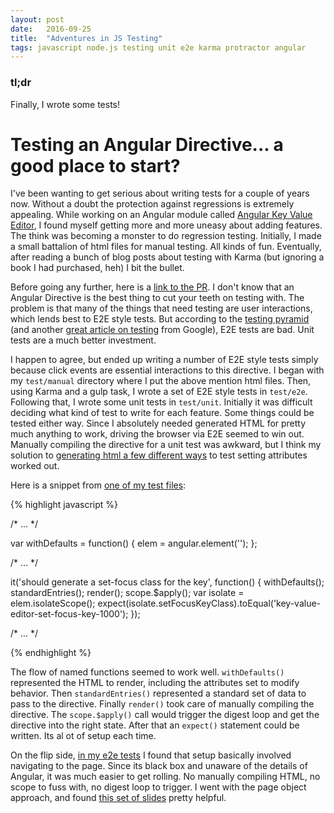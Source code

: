 ```yaml
---
layout: post
date:   2016-09-25
title:  "Adventures in JS Testing"
tags: javascript node.js testing unit e2e karma protractor angular
---
```



### tl;dr

Finally, I wrote some tests!

# Testing an Angular Directive... a good place to start?

I've been wanting to get serious about writing tests for a couple of years now.  Without a doubt the protection against regressions is extremely appealing.  While working on an Angular module called [Angular Key Value Editor](https://github.com/benjaminapetersen/angular-key-value-editor), I found myself getting more and more uneasy about adding features.  The think was becoming a monster to do regression testing.  Initially, I made a small battalion of html files for manual testing.  All kinds of fun.  Eventually, after reading a bunch of blog posts about testing with Karma (but ignoring a book I had purchased, heh) I bit the bullet.  

Before going any further, here is a [link to the PR](https://github.com/openshift/angular-key-value-editor/commit/64df409446251143ee1f438e196996a062f36429).  I don't know that an Angular Directive is the best thing to cut your teeth on testing with.  The problem is that many of the things that need testing are user interactions, which lends best to E2E style tests.  But according to the [testing pyramid](http://martinfowler.com/bliki/TestPyramid.html) (and another [great article on testing](https://testing.googleblog.com/2015/04/just-say-no-to-more-end-to-end-tests.html) from Google), E2E tests are bad.  Unit tests are a much better investment.  

I happen to agree, but ended up writing a number of E2E style tests simply because click events are essential interactions to this directive.  I began with my `test/manual` directory where I put the above mention html files.  Then, using Karma and a gulp task, I wrote a set of E2E style tests in `test/e2e`.  Following that, I wrote some unit tests in `test/unit`.  Initially it was difficult deciding what kind of test to write for each feature.  Some things could be tested either way. Since I absolutely needed generated HTML for pretty much anything to work, driving the browser via E2E seemed to win out.  Manually compiling the directive for a unit test was awkward, but I think my solution to [generating html a few different ways](https://github.com/benjaminapetersen/angular-key-value-editor/blob/master/test/unit/spec/directives/add-row-link.spec.js) to test setting attributes worked out.


Here is a snippet from [one of my test files](https://github.com/benjaminapetersen/angular-key-value-editor/blob/master/test/unit/spec/directives/defaults.spec.js):

{% highlight javascript %}

/* ... */

var withDefaults = function() {
  elem = angular.element('<key-value-editor entries="entries"></key-value-editor>');
};

/* ... */

it('should generate a set-focus class for the key', function() {
  withDefaults();
  standardEntries();
  render();
  scope.$apply();
  var isolate = elem.isolateScope();
  expect(isolate.setFocusKeyClass).toEqual('key-value-editor-set-focus-key-1000');
});

/* ... */

{% endhighlight %}

The flow of named functions seemed to work well.  `withDefaults()` represented the HTML to render, including the attributes set to modify behavior.  Then `standardEntries()` represented a standard set of data to pass to the directive.  Finally `render()` took care of manually compiling the directive.  The `scope.$apply()` call would trigger the digest loop and get the directive into the right state.  After that an `expect()` statement could be written.  Its al ot of setup each time.

On the flip side, [in my e2e tests](https://github.com/benjaminapetersen/angular-key-value-editor/blob/master/test/e2e/cannot-add.js) I found that setup basically involved navigating to the page.  Since its black box and unaware of the details of Angular, it was much easier to get rolling.  No manually compiling HTML, no scope to fuss with, no digest loop to trigger.  I went with the page object approach, and found [this set of slides](http://ramonvictor.github.io/protractor/slides/#/49) pretty helpful.
